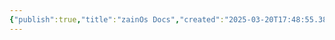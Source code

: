 ```yaml
---
{"publish":true,"title":"zainOs Docs","created":"2025-03-20T17:48:55.386+02:00","modified":"2025-09-04T12:48:22.763+03:00","cssclasses":""}
---
```


